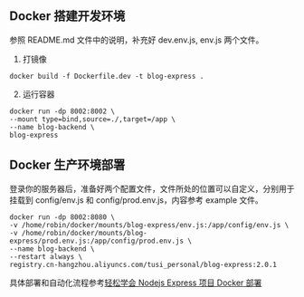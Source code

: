 ## Docker 搭建开发环境

参照 README.md 文件中的说明，补充好 dev.env.js, env.js 两个文件。

1. 打镜像

```
docker build -f Dockerfile.dev -t blog-express .
```

2. 运行容器

```
docker run -dp 8002:8002 \
--mount type=bind,source=./,target=/app \
--name blog-backend \
blog-express
```

## Docker 生产环境部署

登录你的服务器后，准备好两个配置文件，文件所处的位置可以自定义，分别用于挂载到 config/env.js 和 config/prod.env.js，内容参考 example 文件。

```
docker run -dp 8002:8080 \
-v /home/robin/docker/mounts/blog-express/env.js:/app/config/env.js \
-v /home/robin/docker/mounts/blog-express/prod.env.js:/app/config/prod.env.js \
--name blog-backend \
--restart always \
registry.cn-hangzhou.aliyuncs.com/tusi_personal/blog-express:2.0.1
```

具体部署和自动化流程参考[轻松学会 Nodejs Express 项目 Docker 部署]()